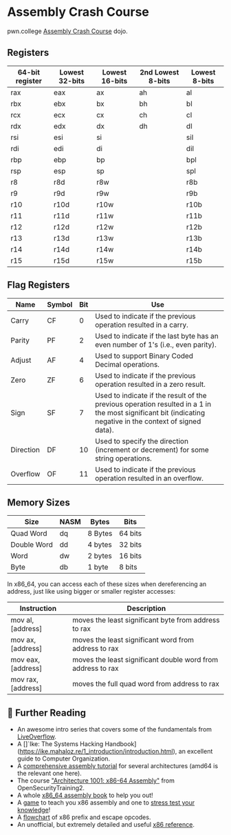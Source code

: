 # Assembly Crash Course

pwn.college [Assembly Crash Course](https://pwn.college/fundamentals/assembly-crash-course/) dojo.

## Registers

| 64-bit register | Lowest 32-bits | Lowest 16-bits | 2nd Lowest 8-bits | Lowest 8-bits |
| --------------- | -------------- | -------------- | ----------------- | ------------- |
| rax             | eax            | ax             | ah                | al            |
| rbx             | ebx            | bx             | bh                | bl            |
| rcx             | ecx            | cx             | ch                | cl            |
| rdx             | edx            | dx             | dh                | dl            |
| rsi             | esi            | si             |                   | sil           |
| rdi             | edi            | di             |                   | dil           |
| rbp             | ebp            | bp             |                   | bpl           |
| rsp             | esp            | sp             |                   | spl           |
| r8              | r8d            | r8w            |                   | r8b           |
| r9              | r9d            | r9w            |                   | r9b           |
| r10             | r10d           | r10w           |                   | r10b          |
| r11             | r11d           | r11w           |                   | r11b          |
| r12             | r12d           | r12w           |                   | r12b          |
| r13             | r13d           | r13w           |                   | r13b          |
| r14             | r14d           | r14w           |                   | r14b          |
| r15             | r15d           | r15w           |                   | r15b          |

## Flag Registers

| Name | Symbol | Bit | Use |
| --- | --- | --- | --- |
| Carry | CF | 0 | Used to indicate if the previous operation resulted in a carry. |
| Parity | PF | 2 | Used to indicate if the last byte has an even number of 1's (i.e., even parity). |
| Adjust | AF | 4 | Used to support Binary Coded Decimal operations. |
| Zero | ZF | 6 | Used to indicate if the previous operation resulted in a zero result. |
| Sign | SF | 7 | Used to indicate if the result of the previous operation resulted in a 1 in the most significant bit (indicating negative in the context of signed data). |
| Direction | DF | 10 | Used to specify the direction (increment or decrement) for some string operations. |
| Overflow | OF | 11 | Used to indicate if the previous operation resulted in an overflow. |

## Memory Sizes

| Size | NASM | Bytes | Bits |
| --- | --- | --- | --- |
| Quad Word | dq | 8 Bytes | 64 bits |
| Double Word | dd | 4 bytes | 32 bits |
| Word        | dw | 2 bytes | 16 bits |
| Byte        | db | 1 byte  | 8 bits |

In x86_64, you can access each of these sizes when dereferencing an address, just like using
bigger or smaller register accesses:

| Instruction | Description |
| --- | --- |
| mov al, [address]  | moves the least significant byte from address to rax |
| mov ax, [address]  | moves the least significant word from address to rax |
| mov eax, [address] | moves the least significant double word from address to rax |
| mov rax, [address] | moves the full quad word from address to rax |

## 📖 Further Reading

- An awesome intro series that covers some of the fundamentals from [LiveOverflow](https://www.youtube.com/watch?v=iyAyN3GFM7A&list=PLhixgUqwRTjxglIswKp9mpkfPNfHkzyeN&index=1).
- A []`Ike: The Systems Hacking Handbook](https://ike.mahaloz.re/1_introduction/introduction.html), an excellent guide to Computer Organization.
- A [comprehensive assembly tutorial](https://github.com/mytechnotalent/Reverse-Engineering-Tutorial) for several architectures (amd64 is the relevant one here).
- The course ["Architecture 1001: x86-64 Assembly"](https://ost2.fyi/Arch1001) from OpenSecurityTraining2.
- A whole [x86_64 assembly book](https://open.umn.edu/opentextbooks/textbooks/733) to help you out!
- A [game](https://squallygame.com/) to teach you x86 assembly and one to [stress test your knowledge](https://oooverflow.io/zero-is-you/)!
- A [flowchart](https://soc.me/interfaces/x86-prefixes-and-escape-opcodes-flowchart) of x86 prefix and escape opcodes.
- An unofficial, but extremely detailed and useful [x86 reference](https://www.felixcloutier.com/x86/).
